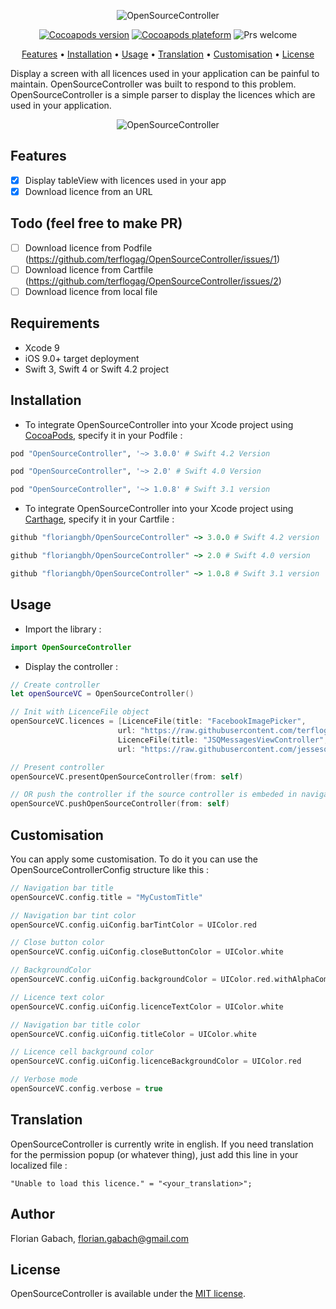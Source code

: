 <p align="center">
    <img src="https://github.com/terflogag/OpenSourceController/blob/master/Ressources/welcome_img.png" alt="OpenSourceController" />
</p>

<p align="center">
    <a href="https://cocoapods.org/pods/OpenSourceController" target="_blank"><img src="https://img.shields.io/cocoapods/v/OpenSourceController.svg?style=flat" alt="Cocoapods version" /></a>
    <a href="http://cocoapods.org/pods/OpenSourceController" target="_blank"><img src="https://img.shields.io/cocoapods/p/OpenSourceController.svg?style=flat" alt="Cocoapods plateform" /></a>
    <img src="https://img.shields.io/badge/PRs-welcome-brightgreen.svg" alt="Prs welcome" />
</p>

<p align="center">
<a href="#features">Features</a>
• <a href="#installation">Installation</a>
• <a href="#usage">Usage</a>
• <a href="#translation">Translation</a>
• <a href="#customisation">Customisation</a>
• <a href="#license">License</a>
</p>

Display a screen with all licences used in your application can be painful to maintain. OpenSourceController was built to respond to this problem. OpenSourceController is a simple parser to display the licences which are used in your application.

<p align="center">
    <img src="https://github.com/terflogag/OpenSourceController/blob/master/Ressources/demo.gif" alt="OpenSourceController" />
</p>

## Features 

- [x] Display tableView with licences used in your app 
- [x] Download licence from an URL

## Todo (feel free to make PR)

- [ ] Download licence from Podfile (https://github.com/terflogag/OpenSourceController/issues/1)
- [ ] Download licence from Cartfile (https://github.com/terflogag/OpenSourceController/issues/2)
- [ ] Download licence from local file

## Requirements

* Xcode 9
* iOS 9.0+ target deployment
* Swift 3, Swift 4 or Swift 4.2 project

## Installation

- To integrate OpenSourceController into your Xcode project using [CocoaPods](http://cocoapods.org), specify it in your Podfile :

```ruby
pod "OpenSourceController", '~> 3.0.0' # Swift 4.2 Version

pod "OpenSourceController", '~> 2.0' # Swift 4.0 Version 

pod "OpenSourceController", '~> 1.0.8' # Swift 3.1 version
```

- To integrate OpenSourceController into your Xcode project using [Carthage](https://github.com/Carthage/Carthage), specify it in your Cartfile :

```ruby
github "floriangbh/OpenSourceController" ~> 3.0.0 # Swift 4.2 version

github "floriangbh/OpenSourceController" ~> 2.0 # Swift 4.0 version

github "floriangbh/OpenSourceController" ~> 1.0.8 # Swift 3.1 version
```

## Usage

- Import the library : 

```swift
import OpenSourceController
```

- Display the controller : 

```swift
// Create controller 
let openSourceVC = OpenSourceController()

// Init with LicenceFile object 
openSourceVC.licences = [LicenceFile(title: "FacebookImagePicker", 
                        url: "https://raw.githubusercontent.com/terflogag/FacebookImagePicker/master/LICENSE"),
                        LicenceFile(title: "JSQMessagesViewController", 
                        url: "https://raw.githubusercontent.com/jessesquires/JSQMessagesViewController/develop/LICENSE")]

// Present controller 
openSourceVC.presentOpenSourceController(from: self)

// OR push the controller if the source controller is embeded in navigation controller
openSourceVC.pushOpenSourceController(from: self)
```

## Customisation

You can apply some customisation. To do it you can use the OpenSourceControllerConfig structure like this :

```swift
// Navigation bar title 
openSourceVC.config.title = "MyCustomTitle"

// Navigation bar tint color
openSourceVC.config.uiConfig.barTintColor = UIColor.red

// Close button color 
openSourceVC.config.uiConfig.closeButtonColor = UIColor.white

// BackgroundColor 
openSourceVC.config.uiConfig.backgroundColor = UIColor.red.withAlphaComponent(0.6)

// Licence text color  
openSourceVC.config.uiConfig.licenceTextColor = UIColor.white

// Navigation bar title color
openSourceVC.config.uiConfig.titleColor = UIColor.white

// Licence cell background color 
openSourceVC.config.uiConfig.licenceBackgroundColor = UIColor.red

// Verbose mode 
openSourceVC.config.verbose = true
```

## Translation 

OpenSourceController is currently write in english. If you need translation for the permission popup (or whatever thing), just add this line in your localized file  :

```
"Unable to load this licence." = "<your_translation>";
```

## Author

Florian Gabach, florian.gabach@gmail.com

## License

OpenSourceController is available under the [MIT license](LICENSE).
